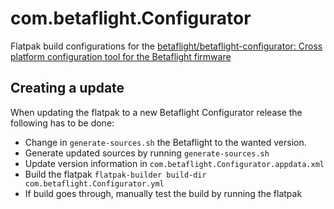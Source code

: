# com.betaflight.Configurator
Flatpak build configurations for the [betaflight/betaflight-configurator: Cross platform configuration tool for the Betaflight firmware](https://github.com/betaflight/betaflight-configurator)

## Creating a update

When updating the flatpak to a new Betaflight Configurator release the following has to be done:
- Change in `generate-sources.sh` the Betaflight to the wanted version.
- Generate updated sources by running `generate-sources.sh`
- Update version information in `com.betaflight.Configurator.appdata.xml`
- Build the flatpak `flatpak-builder build-dir com.betaflight.Configurator.yml`
- If build goes through, manually test the build by running the flatpak
